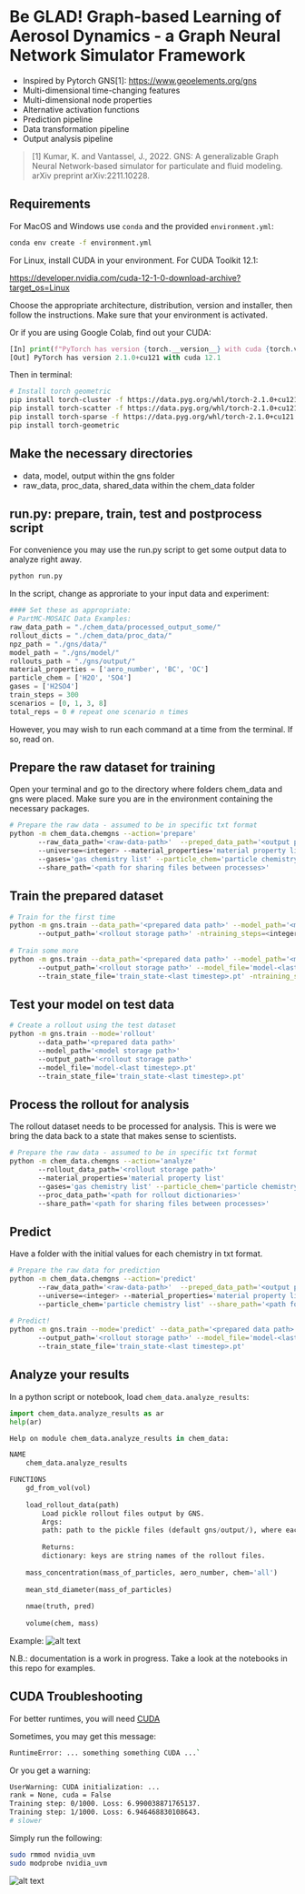 # Be GLAD! Graph-based Learning of Aerosol Dynamics - a Graph Neural Network Simulator Framework

- Inspired by Pytorch GNS[1]: https://www.geoelements.org/gns
- Multi-dimensional time-changing features 
- Multi-dimensional node properties 
- Alternative activation functions 
- Prediction pipeline 
- Data transformation pipeline 
- Output analysis pipeline

> [1] Kumar, K. and Vantassel, J., 2022. GNS: A generalizable Graph Neural Network-based simulator for particulate and fluid modeling. arXiv preprint arXiv:2211.10228.

## Requirements

For MacOS and Windows use `conda` and the provided `environment.yml`:
```bash
conda env create -f environment.yml
```

For Linux, install CUDA in your environment. For CUDA Toolkit 12.1:

https://developer.nvidia.com/cuda-12-1-0-download-archive?target_os=Linux

Choose the appropriate architecture, distribution, version and installer, then follow the instructions. Make sure that your environment is activated.

Or if you are using Google Colab, find out your CUDA:   
```python
[In] print(f"PyTorch has version {torch.__version__} with cuda {torch.version.cuda}")
[Out] PyTorch has version 2.1.0+cu121 with cuda 12.1
```
Then in terminal:

```bash
# Install torch geometric
pip install torch-cluster -f https://data.pyg.org/whl/torch-2.1.0+cu121.html
pip install torch-scatter -f https://data.pyg.org/whl/torch-2.1.0+cu121.html
pip install torch-sparse -f https://data.pyg.org/whl/torch-2.1.0+cu121.html
pip install torch-geometric
```

## Make the necessary directories

- data, model, output within the gns folder
- raw_data, proc_data, shared_data within the chem_data folder


## run.py: prepare, train, test and postprocess script

For convenience you may use the run.py script to get some output data to analyze right away.
```bash
python run.py
```

In the script, change as approriate to your input data and experiment:
```python
#### Set these as appropriate:
# PartMC-MOSAIC Data Examples:
raw_data_path = "./chem_data/processed_output_some/"
rollout_dicts = "./chem_data/proc_data/"
npz_path = "./gns/data/"
model_path = "./gns/model/"
rollouts_path = "./gns/output/"
material_properties = ['aero_number', 'BC', 'OC']
particle_chem = ['H2O', 'SO4']
gases = ['H2SO4']
train_steps = 300
scenarios = [0, 1, 3, 8]
total_reps = 0 # repeat one scenario n times
```

However, you may wish to run each command at a time from the terminal. If so, read on.

## Prepare the raw dataset for training

Open your terminal and go to the directory where folders chem_data and gns were placed. Make sure you are in the environment containing the necessary packages. 
```bash
# Prepare the raw data - assumed to be in specific txt format
python -m chem_data.chemgns --action='prepare' 
       --raw_data_path='<raw-data-path>'  --preped_data_path='<output path for prepared data>' 
       --universe=<integer> --material_properties='material property list' 
       --gases='gas chemistry list' --particle_chem='particle chemistry list' 
       --share_path='<path for sharing files between processes>'
```

## Train the prepared dataset

```bash
# Train for the first time
python -m gns.train --data_path='<prepared data path>' --model_path='<model storage path>' 
       --output_path='<rollout storage path>' -ntraining_steps=<integer total steps>
       
# Train some more
python -m gns.train --data_path='<prepared data path>' --model_path='<model storage path>' 
       --output_path='<rollout storage path>' --model_file='model-<last timestep>.pt' 
       --train_state_file='train_state-<last timestep>.pt' -ntraining_steps=<integer total steps>
```

## Test your model on test data

```bash
# Create a rollout using the test dataset
python -m gns.train --mode='rollout' 
       --data_path='<prepared data path>' 
       --model_path='<model storage path>' 
       --output_path='<rollout storage path>' 
       --model_file='model-<last timestep>.pt' 
       --train_state_file='train_state-<last timestep>.pt'
```


## Process the rollout for analysis

The rollout dataset needs to be processed for analysis. This is were we bring the data back to a state that makes sense to scientists. 
```bash
# Prepare the raw data - assumed to be in specific txt format
python -m chem_data.chemgns --action='analyze' 
       --rollout_data_path='<rollout storage path>'   
       --material_properties='material property list' 
       --gases='gas chemistry list' --particle_chem='particle chemistry list' 
       --proc_data_path='<path for rollout dictionaries>' 
       --share_path='<path for sharing files between processes>'
```


## Predict

Have a folder with the initial values for each chemistry in txt format.
```bash
# Prepare the raw data for prediction
python -m chem_data.chemgns --action='predict' 
       --raw_data_path='<raw-data-path>'  --preped_data_path='<output path for prepared data>' 
       --universe=<integer> --material_properties='material property list' --gases='gas chemistry list' 
       --particle_chem='particle chemistry list' --share_path='<path for sharing files between processes>'
       
# Predict!
python -m gns.train --mode='predict' --data_path='<prepared data path>' --model_path='<model storage path>' 
       --output_path='<rollout storage path>' --model_file='model-<last timestep>.pt' 
       --train_state_file='train_state-<last timestep>.pt'
```


## Analyze your results
In a python script or notebook, load `chem_data.analyze_results`:
```python
import chem_data.analyze_results as ar
help(ar)

Help on module chem_data.analyze_results in chem_data:

NAME
    chem_data.analyze_results

FUNCTIONS
    gd_from_vol(vol)
    
    load_rollout_data(path)
        Load pickle rollout files output by GNS.
        Args:
        path: path to the pickle files (default gns/output/), where each file corresponds to a rollout.
        
        Returns:
        dictionary: keys are string names of the rollout files.
    
    mass_concentration(mass_of_particles, aero_number, chem='all')
    
    mean_std_diameter(mass_of_particles)
    
    nmae(truth, pred)
    
    volume(chem, mass)
```

Example:
![alt text](./images/dd_hist_rep6.png "Dry diameter histogram")

N.B.: documentation is a work in progress. Take a look at the notebooks in this repo for examples.


## CUDA Troubleshooting

For better runtimes, you will need [CUDA](https://en.wikipedia.org/wiki/CUDA)

Sometimes, you may get this message:
```bash
RuntimeError: ... something something CUDA ...`
```

Or you get a warning:
```bash
UserWarning: CUDA initialization: ...
rank = None, cuda = False
Training step: 0/1000. Loss: 6.990038871765137.
Training step: 1/1000. Loss: 6.946468830108643.
# slower
```
    
Simply run the following:
```bash
sudo rmmod nvidia_uvm
sudo modprobe nvidia_uvm        
```

![alt text](./images/GLAD.png "GLAD cartoon")